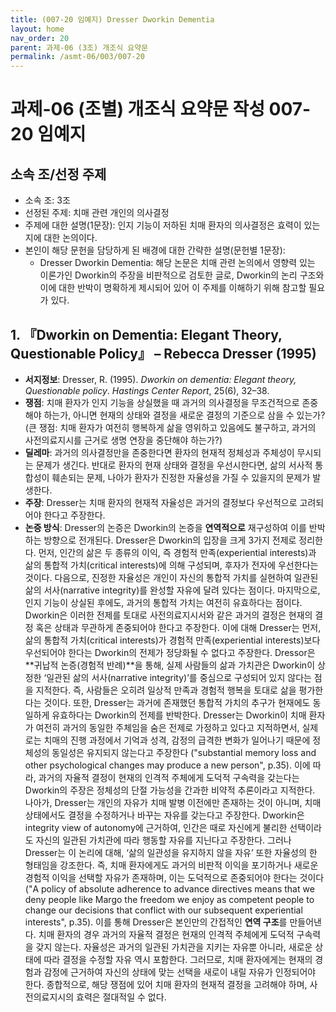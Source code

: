```yaml
---
title: (007-20 임예지) Dresser Dworkin Dementia
layout: home
nav_order: 20
parent: 과제-06 (3조) 개조식 요약문
permalink: /asmt-06/003/007-20
---
```


# 과제-06 (조별) 개조식 요약문 작성 007-20 임예지

## 소속 조/선정 주제

- 소속 조: 3조
- 선정된 주제: 치매 관련 개인의 의사결정
- 주제에 대한 설명(1문장): 인지 기능이 저하된 치매 환자의 의사결정은 효력이 있는지에 대한 논의이다.
- 본인이 해당 문헌을 담당하게 된 배경에 대한 간략한 설명(문헌별 1문장):  
  - Dresser Dworkin Dementia: 해당 논문은 치매 관련 논의에서 영향력 있는 이론가인 Dworkin의 주장을 비판적으로 검토한 글로, Dworkin의 논리 구조와 이에 대한 반박이 명확하게 제시되어 있어 이 주제를 이해하기 위해 참고할 필요가 있다.

## 1. 『Dworkin on Dementia: Elegant Theory, Questionable Policy』 – Rebecca Dresser (1995)

- **서지정보**: Dresser, R. (1995). *Dworkin on dementia: Elegant theory, Questionable policy*. *Hastings Center Report*, 25(6), 32–38.
- **쟁점**: 치매 환자가 인지 기능을 상실했을 때 과거의 의사결정을 무조건적으로 존중해야 하는가, 아니면 현재의 상태와 결정을 새로운 결정의 기준으로 삼을 수 있는가? (큰 쟁점: 치매 환자가 여전히 행복하게 삶을 영위하고 있음에도 불구하고, 과거의 사전의료지시를 근거로 생명 연장을 중단해야 하는가?)
- **딜레마**: 과거의 의사결정만을 존중한다면 환자의 현재적 정체성과 주체성이 무시되는 문제가 생긴다. 반대로 환자의 현재 상태와 결정을 우선시한다면, 삶의 서사적 통합성이 훼손되는 문제, 나아가 환자가 진정한 자율성을 가질 수 있을지의 문제가 발생한다.
- **주장**: Dresser는 치매 환자의 현재적 자율성은 과거의 결정보다 우선적으로 고려되어야 한다고 주장한다.  
- **논증 방식**: Dresser의 논증은 Dworkin의 논증을 **연역적으로** 재구성하여 이를 반박하는 방향으로 전개된다. Dresser은 Dworkin의 입장을 크게 3가지 전제로 정리한다. 먼저, 인간의 삶은 두 종류의 이익, 즉 경험적 만족(experiential interests)과 삶의 통합적 가치(critical interests)에 의해 구성되며, 후자가 전자에 우선한다는 것이다. 다음으로, 진정한 자율성은 개인이 자신의 통합적 가치를 실현하여 일관된 삶의 서사(narrative integrity)를 완성할 자유에 달려 있다는 점이다. 마지막으로, 인지 기능이 상실된 후에도, 과거의 통합적 가치는 여전히 유효하다는 점이다. Dworkin은 이러한 전제를 토대로 사전의료지시서와 같은 과거의 결정은 현재의 결정 혹은 상태과 무관하게 존중되어야 한다고 주장한다. 
이에 대해 Dresser는 먼저, 삶의 통합적 가치(critical interests)가 경험적 만족(experiential interests)보다 우선되어야 한다는 Dworkin의 전제가 정당화될 수 없다고 주장한다. Dressor은 **귀납적 논증(경험적 반례)**을 통해, 실제 사람들의 삶과 가치관은 Dworkin이 상정한 ‘일관된 삶의 서사(narrative integrity)’를 중심으로 구성되어 있지 않다는 점을 지적한다. 즉, 사람들은 오히려 일상적 만족과 경험적 행복을 토대로 삶을 평가한다는 것이다. 
또한, Dresser는 과거에 존재했던 통합적 가치의 추구가 현재에도 동일하게 유효하다는 Dworkin의 전제를 반박한다. Dresser는 Dworkin이 치매 환자가 여전히 과거의 동일한 주체임을 숨은 전제로 가정하고 있다고 지적하면서, 실제로는 치매의 진행 과정에서 기억과 성격, 감정의 급격한 변화가 일어나기 때문에 정체성의 동일성은 유지되지 않는다고 주장한다 ("substantial memory loss and other psychological changes may produce a new person", p.35). 이에 따라, 과거의 자율적 결정이 현재의 인격적 주체에게 도덕적 구속력을 갖는다는 Dworkin의 주장은 정체성의 단절 가능성을 간과한 비약적 추론이라고 지적한다.
나아가, Dresser는 개인의 자유가 치매 발병 이전에만 존재하는 것이 아니며, 치매 상태에서도 결정을 수정하거나 바꾸는 자유를 갖는다고 주장한다. Dworkin은 integrity view of autonomy에 근거하여, 인간은 때로 자신에게 불리한 선택이라도 자신의 일관된 가치관에 따라 행동할 자유를 지닌다고 주장한다. 그러나 Dresser는 이 논리에 대해, ‘삶의 일관성을 유지하지 않을 자유’ 또한 자율성의 한 형태임을 강조한다. 즉, 치매 환자에게도 과거의 비판적 이익을 포기하거나 새로운 경험적 이익을 선택할 자유가 존재하며, 이는 도덕적으로 존중되어야 한다는 것이다 ("A policy of absolute adherence to advance directives means that we deny people like Margo the freedom we enjoy as competent people to change our decisions that conflict with our subsequent experiential interests", p.35).
이를 통해 Dresser은 본인만의 간접적인 **연역 구조**를 만들어낸다. 치매 환자의 경우 과거의 자율적 결정은 현재의 인격적 주체에게 도덕적 구속력을 갖지 않는다. 자율성은 과거의 일관된 가치관을 지키는 자유뿐 아니라, 새로운 상태에 따라 결정을 수정할 자유 역시 포함한다. 그러므로, 치매 환자에게는 현재의 경험과 감정에 근거하여 자신의 상태에 맞는 선택을 새로이 내릴 자유가 인정되어야 한다. 종합적으로, 해당 쟁점에 있어 치매 환자의 현재적 결정을 고려해야 하며, 사전의료지시의 효력은 절대적일 수 없다.